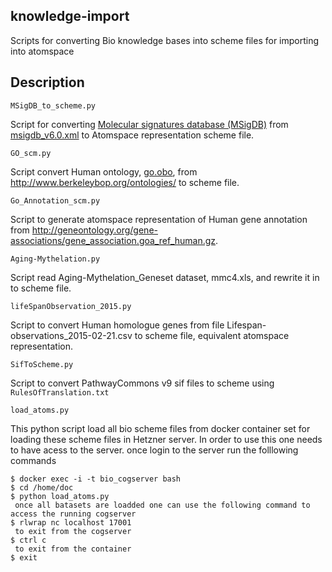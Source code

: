 knowledge-import
----------------
Scripts for converting Bio knowledge bases into scheme files for importing into  atomspace

Description
-----------

```
MSigDB_to_scheme.py
```
Script for converting [Molecular signatures database (MSigDB)](http://software.broadinstitute.org/gsea/msigdb/index.jsp) from [msigdb_v6.0.xml](http://software.broadinstitute.org/gsea/msigdb/download_file.jsp?filePath=/resources/msigdb/6.0/msigdb_v6.0.xml) to Atomspace representation scheme file.

```
GO_scm.py
```
Script convert Human ontology, [go.obo](http://www.berkeleybop.org/ontologies/go.obo), from http://www.berkeleybop.org/ontologies/ to scheme file.

```
Go_Annotation_scm.py
```
Script to generate atomspace representation of Human gene annotation from http://geneontology.org/gene-associations/gene_association.goa_ref_human.gz.

```
Aging-Mythelation.py
```
Script read Aging-Mythelation_Geneset dataset, mmc4.xls, and rewrite it in to scheme file.

```
lifeSpanObservation_2015.py
```
Script to convert Human homologue genes from file Lifespan-observations_2015-02-21.csv to scheme file, equivalent atomspace representation.

```
SifToScheme.py
```
Script to convert PathwayCommons v9 sif files to scheme using
`RulesOfTranslation.txt`

```
load_atoms.py
```
This python script load all bio scheme files from docker container set for loading these scheme files in Hetzner server. In order to use this one needs to have acess to the server. once login to the server run the folllowing commands

	$ docker exec -i -t bio_cogserver bash
	$ cd /home/doc
	$ python load_atoms.py
	 once all batasets are loadded one can use the following command to access the running cogserver
	$ rlwrap nc localhost 17001
	 to exit from the cogserver
	$ ctrl c
	 to exit from the container
	$ exit

